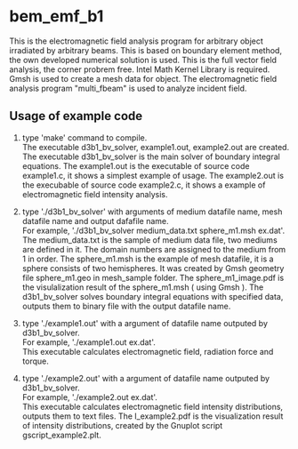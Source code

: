 # bem_emf_b1
This is the electromagnetic field analysis program for arbitrary object irradiated by arbitrary beams. This is based on boundary element method, the own developed numerical solution is used. This is the full vector field analysis, the corner probrem free. Intel Math Kernel Library is required. Gmsh is used to create a mesh data for object. The electromagnetic field analysis program "multi_fbeam" is used to analyze incident field. 

## Usage of example code

1. type 'make' command to compile.  
   The executable d3b1_bv_solver, example1.out, example2.out are created. 
   The executable d3b1_bv_solver is the main solver of boundary integral equations. 
   The example1.out is the executable of source code example1.c, it shows a simplest example of usage. 
   The example2.out is the execubable of source code example2.c, it shows a example of electromagnetic field intensity analysis. 
  
2. type './d3b1_bv_solver' with arguments of medium datafile name, mesh datafile name and output dafafile name.  
   For example, './d3b1_bv_solver medium_data.txt sphere_m1.msh ex.dat'. 
   The medium_data.txt is the sample of medium data file, two mediums are defined in it. The domain numbers are assigned to the medium from 1 in order. 
   The sphere_m1.msh is the example of mesh datafile, it is a sphere consists of two hemispheres.
   It was created by Gmsh geometry file sphere_m1.geo in mesh_sample folder. 
   The sphere_m1_image.pdf is the visulalization result of the sphere_m1.msh ( using Gmsh ).
   The d3b1_bv_solver solves boundary integral equations with specified data, outputs them to binary file with the output datafile name.

3. type './example1.out' with a argument of datafile name outputed by d3b1_bv_solver.  
   For example, './example1.out ex.dat'.  
   This executable calculates electromagnetic field, radiation force and torque. 

4. type './example2.out' with a argument of datafile name outputed by d3b1_bv_solver.   
   For example, './example2.out ex.dat'.   
   This executable calculates electromagnetic field intensity distributions, outputs them to text files. 
   The I_example2.pdf is the visualization result of intensity distributions, created by the Gnuplot script gscript_example2.plt.
   
